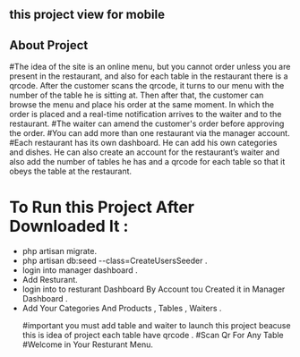 
## this project view for mobile 
## About Project

#The idea of ​​the site is an online menu, but you cannot order unless you are present in the restaurant, and also for each table in the restaurant there is a qrcode. After the customer scans the qrcode, it turns to our menu with the number of the table he is sitting at. Then after that, the customer can browse the menu and place his order at the same moment. In which the order is placed and a real-time notification arrives to the waiter and to the restaurant.
#The waiter can amend the customer's order before approving the order.
#You can add more than one restaurant via the manager account.
#Each restaurant has its own dashboard. He can add his own categories and dishes. He can also create an account for the restaurant’s waiter and also add the number of tables he has and a qrcode for each table so that it obeys the table at the restaurant.
# To Run this Project After Downloaded It :
  - php artisan migrate.
  - php artisan db:seed --class=CreateUsersSeeder .
  - login into manager dashboard .
  - Add Resturant.
  - login into to resturant Dashboard By Account tou Created it in Manager Dashboard .
  - Add Your Categories And Products , Tables , Waiters .
    <p>
        #important you must add table and waiter to launch this project beacuse this is idea of project each table have qrcode .
        #Scan Qr For Any Table 
        #Welcome in Your Resturant Menu.
    </p>

